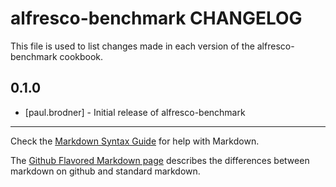 alfresco-benchmark CHANGELOG
============================

This file is used to list changes made in each version of the alfresco-benchmark cookbook.

0.1.0
-----
- [paul.brodner] - Initial release of alfresco-benchmark

- - -
Check the [Markdown Syntax Guide](http://daringfireball.net/projects/markdown/syntax) for help with Markdown.

The [Github Flavored Markdown page](http://github.github.com/github-flavored-markdown/) describes the differences between markdown on github and standard markdown.
